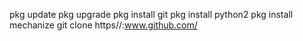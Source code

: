 pkg update
pkg upgrade
pkg install git
pkg install python2
pkg install mechanize
git clone https//:www.github.com/
